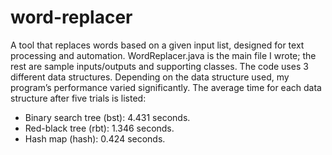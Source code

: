 # word-replacer
A tool that replaces words based on a given input list, designed for text processing and automation. WordReplacer.java is the main file I wrote; the rest are sample inputs/outputs and supporting classes.
The code uses 3 different data structures.
Depending on the data structure used, my program’s performance varied significantly. The average time for each data structure after five trials is listed:
- Binary search tree (bst): 4.431 seconds.
- Red-black tree (rbt): 1.346 seconds.
- Hash map (hash): 0.424 seconds.
